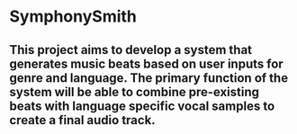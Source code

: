 # SymphonySmith
## This project aims to develop a system that generates music beats based on user inputs for genre and language. The primary function of the system will be able to combine pre-existing beats with language specific vocal samples to create a final audio track.  
